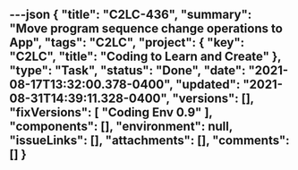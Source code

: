 ---json
{
  "title": "C2LC-436",
  "summary": "Move program sequence change operations to App",
  "tags": "C2LC",
  "project": {
    "key": "C2LC",
    "title": "Coding to Learn and Create"
  },
  "type": "Task",
  "status": "Done",
  "date": "2021-08-17T13:32:00.378-0400",
  "updated": "2021-08-31T14:39:11.328-0400",
  "versions": [],
  "fixVersions": [
    "Coding Env 0.9"
  ],
  "components": [],
  "environment": null,
  "issueLinks": [],
  "attachments": [],
  "comments": []
}
---

        